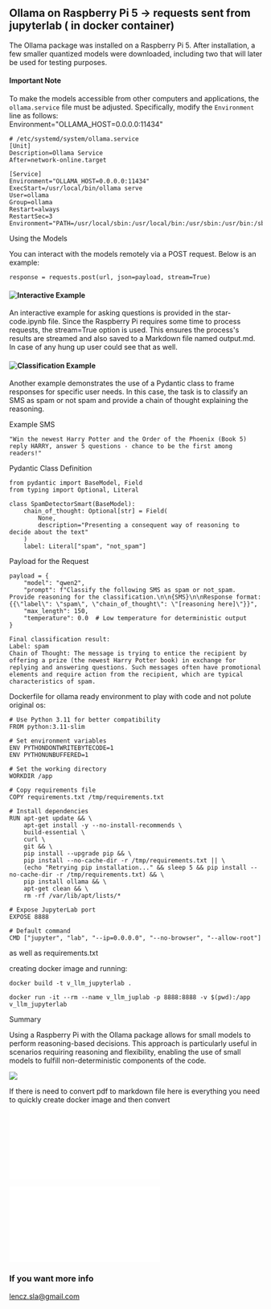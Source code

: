 ﻿## Ollama on Raspberry Pi 5 -> requests sent from jupyterlab ( in docker container)

The Ollama package was installed on a Raspberry Pi 5. After installation, a few smaller quantized models were downloaded, including two that will later be used for testing purposes.  

#### Important Note  

To make the models accessible from other computers and applications, the `ollama.service` file must be adjusted. Specifically, modify the `Environment` line as follows:  
Environment="OLLAMA_HOST=0.0.0.0:11434"

```
# /etc/systemd/system/ollama.service
[Unit]
Description=Ollama Service
After=network-online.target

[Service]
Environment="OLLAMA_HOST=0.0.0.0:11434"
ExecStart=/usr/local/bin/ollama serve
User=ollama
Group=ollama
Restart=always
RestartSec=3
Environment="PATH=/usr/local/sbin:/usr/local/bin:/usr/sbin:/usr/bin:/sbin:/bin"
```


Using the Models

You can interact with the models remotely via a POST request. Below is an example:
```
response = requests.post(url, json=payload, stream=True)
```
#### ![ Interactive Example](stable-code.ipynb)

An interactive example for asking questions is provided in the star-code.ipynb file. Since the Raspberry Pi requires some time to process requests, the stream=True option is used. This ensures the process's results are streamed and also saved to a Markdown file named output.md. In case of any hung up user could see that as well.


####  ![Classification Example ]( qwen.ipynb)

Another example demonstrates the use of a Pydantic class to frame responses for specific user needs. In this case, the task is to classify an SMS as spam or not spam and provide a chain of thought explaining the reasoning.

Example SMS
```
"Win the newest Harry Potter and the Order of the Phoenix (Book 5) reply HARRY, answer 5 questions - chance to be the first among readers!"
```

Pydantic Class Definition
```
from pydantic import BaseModel, Field
from typing import Optional, Literal

class SpamDetectorSmart(BaseModel):
    chain_of_thought: Optional[str] = Field(
        None, 
        description="Presenting a consequent way of reasoning to decide about the text"
    )
    label: Literal["spam", "not_spam"]
```
Payload for the Request
```
payload = {
    "model": "qwen2",
    "prompt": f"Classify the following SMS as spam or not_spam. Provide reasoning for the classification.\n\n{SMS}\n\nResponse format: {{\"label\": \"spam\", \"chain_of_thought\": \"[reasoning here]\"}}",
    "max_length": 150,
    "temperature": 0.0  # Low temperature for deterministic output
}

```

```
Final classification result:
Label: spam
Chain of Thought: The message is trying to entice the recipient by offering a prize (the newest Harry Potter book) in exchange for replying and answering questions. Such messages often have promotional elements and require action from the recipient, which are typical characteristics of spam.
```

Dockerfile for ollama ready environment to play with code and not polute original os:
```
# Use Python 3.11 for better compatibility
FROM python:3.11-slim

# Set environment variables
ENV PYTHONDONTWRITEBYTECODE=1
ENV PYTHONUNBUFFERED=1

# Set the working directory
WORKDIR /app

# Copy requirements file
COPY requirements.txt /tmp/requirements.txt

# Install dependencies
RUN apt-get update && \
    apt-get install -y --no-install-recommends \
    build-essential \
    curl \
    git && \
    pip install --upgrade pip && \
    pip install --no-cache-dir -r /tmp/requirements.txt || \
    (echo "Retrying pip installation..." && sleep 5 && pip install --no-cache-dir -r /tmp/requirements.txt) && \
    pip install ollama && \
    apt-get clean && \
    rm -rf /var/lib/apt/lists/*

# Expose JupyterLab port
EXPOSE 8888

# Default command
CMD ["jupyter", "lab", "--ip=0.0.0.0", "--no-browser", "--allow-root"]
```
as well as requirements.txt

creating docker image and running:

```
docker build -t v_llm_jupyterlab .

docker run -it --rm --name v_llm_juplab -p 8888:8888 -v $(pwd):/app v_llm_jupyterlab
```
Summary

Using a Raspberry Pi with the Ollama package allows for small models to perform reasoning-based decisions. This approach is particularly useful in scenarios requiring reasoning and flexibility, enabling the use of small models to fulfill non-deterministic components of the code.



![](q2.gif)

If there is need to convert pdf to markdown file here is everything you need to quickly create docker image and then convert
![convert pdf to markdown](hawtopdf-to-md.md)

![No SQL Expertise? No Problem!](SQLExpertise.md)
### If you want more info
lencz.sla@gmail.com
